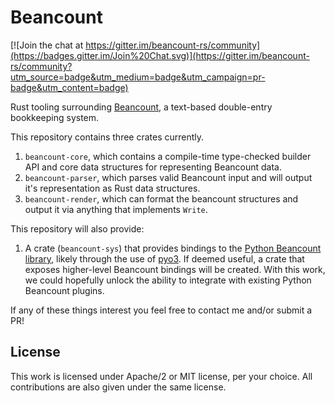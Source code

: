 # Beancount



[![Join the chat at https://gitter.im/beancount-rs/community](https://badges.gitter.im/Join%20Chat.svg)](https://gitter.im/beancount-rs/community?utm_source=badge&utm_medium=badge&utm_campaign=pr-badge&utm_content=badge)

Rust tooling surrounding [Beancount](https://github.com/beancount/beancount), a text-based double-entry bookkeeping system.

This repository contains three crates currently.

1. `beancount-core`, which contains a compile-time type-checked builder API and core data structures for representing Beancount data.
2. `beancount-parser`, which parses valid Beancount input and will output it's representation as Rust data structures.
3. `beancount-render`, which can format the beancount structures and output it via anything that implements `Write`.

This repository will also provide:

1. A crate (`beancount-sys`) that provides bindings to the [Python Beancount library](https://github.com/beancount/beancount), likely through the use of [pyo3](https://github.com/PyO3/pyo3). If deemed useful, a crate that exposes higher-level Beancount bindings will be created. With this work, we could hopefully unlock the ability to integrate with existing Python Beancount plugins.

If any of these things interest you feel free to contact me and/or submit a PR!

## License

This work is licensed under Apache/2 or MIT license, per your choice. All contributions
are also given under the same license.

